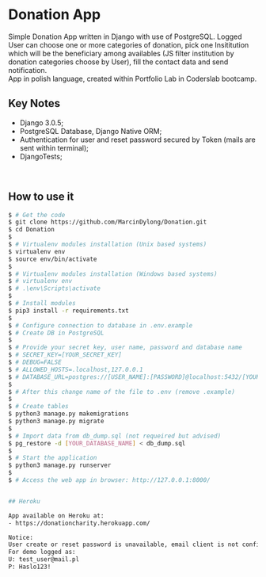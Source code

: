 # Donation App

Simple Donation App written in Django with use of PostgreSQL. Logged User can choose one or more categories of donation,
pick one Insititution which will be the beneficiary among availables (JS filter institution by donation categories choose by User),
fill the contact data and send notification.
<br/>
App in polish language, created within Portfolio Lab in Coderslab bootcamp.
<br>

## Key Notes
- Django 3.0.5;
- PostgreSQL Database, Django Native ORM;
- Authentication for user and reset password secured by Token (mails are sent within terminal);
- DjangoTests;
<br/>

## How to use it

```bash
$ # Get the code
$ git clone https://github.com/MarcinDylong/Donation.git
$ cd Donation
$
$ # Virtualenv modules installation (Unix based systems)
$ virtualenv env
$ source env/bin/activate
$
$ # Virtualenv modules installation (Windows based systems)
$ # virtualenv env
$ # .\env\Scripts\activate
$
$ # Install modules
$ pip3 install -r requirements.txt
$
$ # Configure connection to database in .env.example
$ # Create DB in PostgreSQL
$
$ # Provide your secret key, user name, password and database name
$ # SECRET_KEY=[YOUR_SECRET_KEY]
$ # DEBUG=FALSE
$ # ALLOWED_HOSTS=.localhost,127.0.0.1
$ # DATABASE_URL=postgres://[USER_NAME]:[PASSWORD]@localhost:5432/[YOUR_DATABASE_NAME]
$
$ # After this change name of the file to .env (remove .example)
$
$ # Create tables
$ python3 manage.py makemigrations
$ python3 manage.py migrate
$
$ # Import data from db_dump.sql (not requeired but advised)
$ pg_restore -d [YOUR_DATABASE_NAME] < db_dump.sql
$
$ # Start the application
$ python3 manage.py runserver
$
$ # Access the web app in browser: http://127.0.0.1:8000/


## Heroku

App available on Heroku at:
- https://donationcharity.herokuapp.com/

Notice:
User create or reset password is unavailable, email client is not configure;
For demo logged as:
U: test_user@mail.pl
P: Haslo123!
